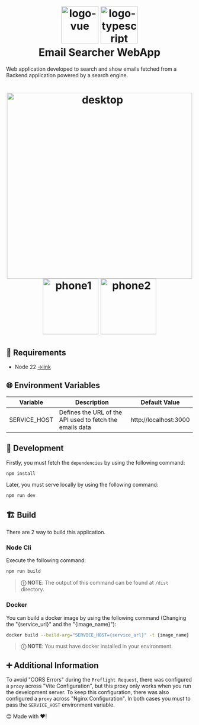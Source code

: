 <h1 align="center">
  <img alt="logo-vue" src="https://upload.wikimedia.org/wikipedia/commons/thumb/9/95/Vue.js_Logo_2.svg/512px-Vue.js_Logo_2.svg.png?20170919082558" width="100px"/>
  <img alt="logo-typescript" src="https://upload.wikimedia.org/wikipedia/commons/thumb/4/4c/Typescript_logo_2020.svg/512px-Typescript_logo_2020.svg.png" width="100px"/>
  <br/>
  Email Searcher WebApp
</h1>

Web application developed to search and show emails fetched from a Backend application powered by a search engine.

<h1 align="center">
  <img alt="desktop" src="https://github.com/wolfrex2809/email_indexer_go_vue/assets/82114869/79efc9cb-63f8-42c5-8d3d-51869c746e1d" width="500px"/>
  <img alt="phone1" src="https://github.com/wolfrex2809/email_indexer_go_vue/assets/82114869/f5998faf-50ec-4e94-993c-a494db32a019" width="150px"/>
  <img alt="phone2" src="https://github.com/wolfrex2809/email_indexer_go_vue/assets/82114869/3760d119-b412-4277-9ada-f89dbb78a9c6" width="150px"/>
</h1>

## 📄 Requirements
* Node 22 [→link](https://nodejs.org/en/)

## 🌐 Environment Variables
| Variable     | Description                                              | Default Value         |
|--------------|----------------------------------------------------------|-----------------------|
| SERVICE_HOST | Defines the URL of the API used to fetch the emails data | http://localhost:3000 |


## 🧩 Development
Firstly, you must fetch the `dependencies` by using the following command:
```bash
npm install
```

Later, you must serve locally by using the following command:
```bash
npm run dev
```

## 🏗️ Build
There are 2 way to build this application.

### Node Cli
Execute the following command:
```bash
npm run build
```
>**ⓘ NOTE**: The output of this command can be found at `/dist` directory. 

### Docker
You can build a docker image by using the following command (Changing the "{service_url}" and the "{image_name}"):
```bash
docker build --build-arg="SERVICE_HOST={service_url}" -t {image_name} .
```
>**ⓘ NOTE**: You must have docker installed in your environment. 


## ➕ Additional Information
 To avoid "CORS Errors" during the `Preflight Request`, there was configured a `proxy` across "Vite Configuration", but this proxy only works when you run the development server. To keep this configuration, there was  also configured a `proxy` across "Nginx Configuration". In both cases you must to pass the `SERVICE_HOST` environment variable.


 😊 Made with ❤️!
